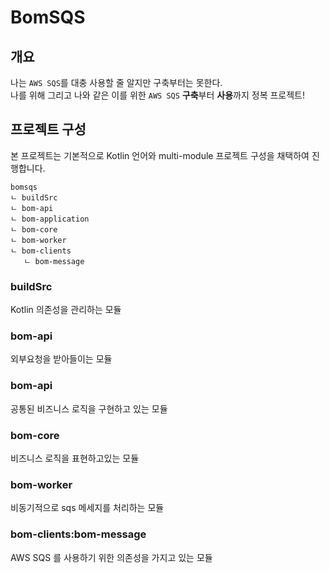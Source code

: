 # BomSQS

## 개요
나는 `AWS SQS`를 대충 사용할 줄 알지만 구축부터는 못한다.  
나를 위해 그리고 나와 같은 이를 위한 `AWS SQS` **구축**부터 **사용**까지 정복 프로젝트!

## 프로젝트 구성
본 프로젝트는 기본적으로 Kotlin 언어와 multi-module 프로젝트 구성을 채택하여 진행합니다.
```
bomsqs
ㄴ buildSrc
ㄴ bom-api
ㄴ bom-application
ㄴ bom-core
ㄴ bom-worker
ㄴ bom-clients
   ㄴ bom-message
```
### buildSrc
Kotlin 의존성을 관리하는 모듈 

### bom-api
외부요청을 받아들이는 모듈

### bom-api
공통된 비즈니스 로직을 구현하고 있는 모듈

### bom-core
비즈니스 로직을 표현하고있는 모듈

### bom-worker
비동기적으로 sqs 메세지를 처리하는 모듈

### bom-clients:bom-message
AWS SQS 를 사용하기 위한 의존성을 가지고 있는 모듈
